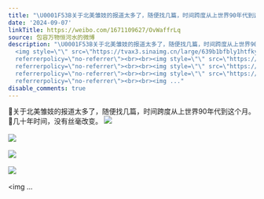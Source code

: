 ```yaml
---
title: "\U0001F53B关于北美雏妓的报道太多了，随便找几篇，时间跨度从上世界90年代到这个月。\U0001F53B几十年时间，没有丝毫改变。 [图片][图片][图片][图片][图片][图片]"
date: '2024-09-07'
linkTitle: https://weibo.com/1671109627/OvWaffrLq
source: 包容万物恒河水的微博
description: "\U0001F53B关于北美雏妓的报道太多了，随便找几篇，时间跨度从上世界90年代到这个月。<br>\U0001F53B几十年时间，没有丝毫改变。
  <img style=\"\" src=\"https://tvax3.sinaimg.cn/large/639b1bfbly1htfkyvpjmvj20ve0xnqbs.jpg\"
  referrerpolicy=\"no-referrer\"><br><br><img style=\"\" src=\"https://tvax3.sinaimg.cn/large/639b1bfbly1htfkzaddwcj20ta0yxn4l.jpg\"
  referrerpolicy=\"no-referrer\"><br><br><img style=\"\" src=\"https://tvax1.sinaimg.cn/large/639b1bfbly1htfkzt96hnj20xs0zlqcb.jpg\"
  referrerpolicy=\"no-referrer\"><br><br><img style=\"\" src=\"https://tvax1.sinaimg.cn/large/639b1bfbly1htfl095t1jj20xa0xu44q.jpg\"
  referrerpolicy=\"no-referrer\"><br><br><img ..."
disable_comments: true
---
```

🔻关于北美雏妓的报道太多了，随便找几篇，时间跨度从上世界90年代到这个月。<br>🔻几十年时间，没有丝毫改变。 <img style="" src="https://tvax3.sinaimg.cn/large/639b1bfbly1htfkyvpjmvj20ve0xnqbs.jpg" referrerpolicy="no-referrer"><br><br><img style="" src="https://tvax3.sinaimg.cn/large/639b1bfbly1htfkzaddwcj20ta0yxn4l.jpg" referrerpolicy="no-referrer"><br><br><img style="" src="https://tvax1.sinaimg.cn/large/639b1bfbly1htfkzt96hnj20xs0zlqcb.jpg" referrerpolicy="no-referrer"><br><br><img style="" src="https://tvax1.sinaimg.cn/large/639b1bfbly1htfl095t1jj20xa0xu44q.jpg" referrerpolicy="no-referrer"><br><br><img ...